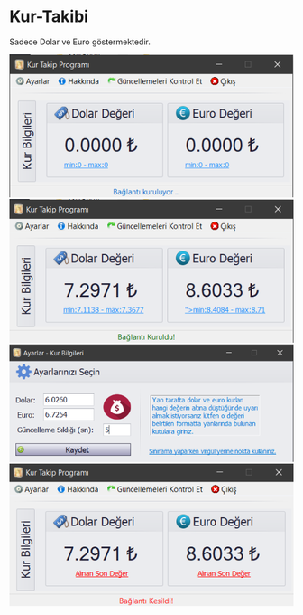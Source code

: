# Kur-Takibi
 Sadece Dolar ve Euro göstermektedir.

![](Uygulama%20Resimleri/kur_takip_hakan_akkaya_0.png)
![](Uygulama%20Resimleri/kur_takip_hakan_akkaya_3.png)
![](Uygulama%20Resimleri/kur_takip_hakan_akkaya_2.png)
![](Uygulama%20Resimleri/kur_takip_hakan_akkaya_1.png)
